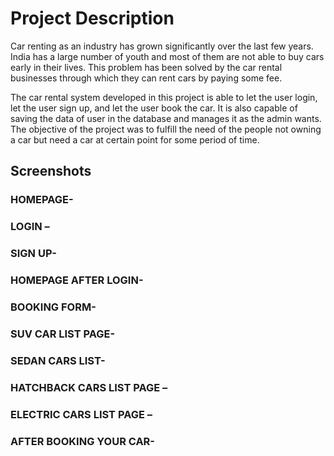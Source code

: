 # Project Description
Car renting as an industry has grown significantly over the last few years. India has a large number of youth and most of them are not able to buy cars early in their lives. This problem has been solved by the car rental businesses through which they can rent cars by paying some fee. 

The car rental system developed in this project is able to let the user login, let the user sign up, and let the user book the car. It is also capable of saving the data of user in the database and manages it as the admin wants. The objective of the project was to fulfill the need of the people not owning a car but need a car at certain point for some period of time.

## Screenshots

### HOMEPAGE-


### LOGIN –



### SIGN UP-



 
### HOMEPAGE AFTER LOGIN-




### BOOKING FORM-




### SUV CAR LIST PAGE-




### SEDAN CARS LIST-



### HATCHBACK CARS LIST PAGE –



### ELECTRIC CARS LIST PAGE – 



### AFTER BOOKING YOUR CAR-
